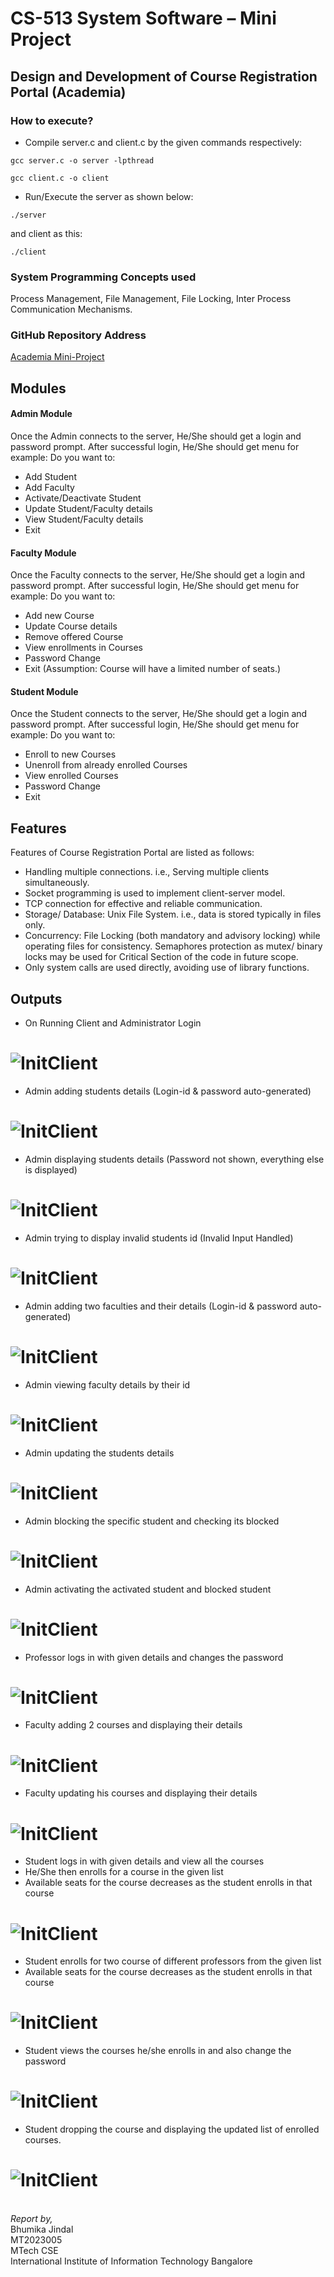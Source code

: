 # CS-513 System Software – Mini Project

## Design and Development of Course Registration Portal (Academia)

### How to execute?

- Compile server.c and client.c by the given commands respectively:

```
gcc server.c -o server -lpthread
```

```
gcc client.c -o client
```

- Run/Execute the server as shown below:

```
./server 
```

and client as this:

```
./client
```

### System Programming Concepts used
Process Management, File Management, File Locking, Inter Process Communication Mechanisms. 

### GitHub Repository Address 
[Academia Mini-Project](https://github.com/bhumika-16/Software_Systems/tree/main/Academia)

## Modules

#### Admin Module
Once the Admin connects to the server, He/She should get a login and password prompt. 
After successful login, He/She should get menu for example:
Do you want to:
- Add Student
- Add Faculty
- Activate/Deactivate Student
- Update Student/Faculty details
- View Student/Faculty details
- Exit

#### Faculty Module
Once the Faculty connects to the server, He/She should get a login and password prompt.
After successful login, He/She should get menu for example:
Do you want to:
- Add new Course
- Update Course details
- Remove offered Course
- View enrollments in Courses
- Password Change
- Exit
(Assumption: Course will have a limited number of seats.)

#### Student Module
Once the Student connects to the server, He/She should get a login and password prompt.
After successful login, He/She should get menu for example:
Do you want to:
- Enroll to new Courses
- Unenroll from already enrolled Courses
- View enrolled Courses
- Password Change
- Exit


## Features
Features of Course Registration Portal are listed as follows:
- Handling multiple connections. i.e., Serving multiple clients simultaneously.
- Socket programming is used to implement client-server model.
- TCP connection for effective and reliable communication.
- Storage/ Database: Unix File System. i.e., data is stored typically in files only.
- Concurrency: File Locking (both mandatory and advisory locking) while operating files for consistency.
Semaphores protection as mutex/ binary locks may be used for Critical Section of the code in future scope.
- Only system calls are used directly, avoiding use of library functions.

## Outputs

- On Running Client and Administrator Login
# ![InitClient](./Academia/Output/Sreenshot1.png)

- Admin adding students details (Login-id & password auto-generated)
# ![InitClient](./Output/Sreenshot2.png)

- Admin displaying students details (Password not shown, everything else is displayed)
# ![InitClient](./Output/Sreenshot3.png)

- Admin trying to display invalid students id (Invalid Input Handled)
# ![InitClient](./Output/Sreenshot4.png)

- Admin adding two faculties and their details (Login-id & password auto-generated)
# ![InitClient](./Output/Sreenshot5.png)

- Admin viewing faculty details by their id 
# ![InitClient](./Output/Sreenshot6.png)

- Admin updating the students details
# ![InitClient](./Output/Sreenshot7.png)

- Admin blocking the specific student and checking its blocked
# ![InitClient](./Output/Sreenshot8.png)

- Admin activating the activated student and blocked student
# ![InitClient](./Output/Sreenshot9.png)

- Professor logs in with given details and changes the password
# ![InitClient](./Output/Sreenshot10.png)

- Faculty adding 2 courses and displaying their details
# ![InitClient](./Output/Sreenshot11.png)

- Faculty updating his courses and displaying their details
# ![InitClient](./Output/Sreenshot12.png)

- Student logs in with given details and view all the courses
- He/She then enrolls for a course in the given list
- Available seats for the course decreases as the student enrolls in that course
# ![InitClient](./Output/Sreenshot13.png)

- Student enrolls for two course of different professors from the given list
- Available seats for the course decreases as the student enrolls in that course
# ![InitClient](./Output/Sreenshot14.png)

- Student views the courses he/she enrolls in and also change the password
# ![InitClient](./Output/Sreenshot15.png)

- Student dropping the course and displaying the updated list of enrolled courses.
# ![InitClient](./Output/Sreenshot16.png)


<br> 
<i>Report by, </i> <br/>
Bhumika Jindal <br/>
MT2023005 <br/>
MTech CSE <br/>
International Institute of Information Technology Bangalore <br/>
